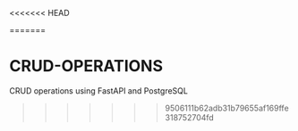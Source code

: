 <<<<<<< HEAD
 
=======
# CRUD-OPERATIONS
CRUD operations using FastAPI and PostgreSQL
>>>>>>> 9506111b62adb31b79655af169ffe318752704fd
